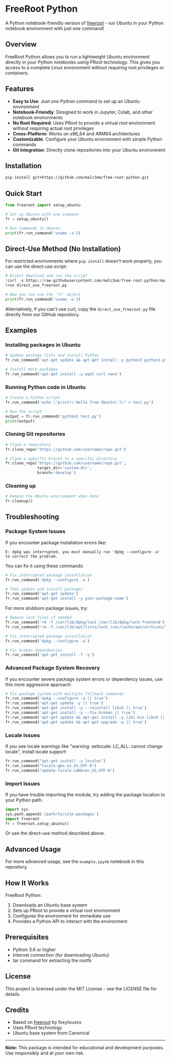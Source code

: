# FreeRoot Python

A Python notebook-friendly version of [freeroot](https://github.com/foxytouxxx/freeroot) - run Ubuntu in your Python notebook environment with just one command!

## Overview

FreeRoot Python allows you to run a lightweight Ubuntu environment directly in your Python notebooks using PRoot technology. This gives you access to a complete Linux environment without requiring root privileges or containers.

## Features

- **Easy to Use**: Just one Python command to set up an Ubuntu environment
- **Notebook-Friendly**: Designed to work in Jupyter, Colab, and other notebook environments
- **No Root Required**: Uses PRoot to provide a virtual root environment without requiring actual root privileges
- **Cross-Platform**: Works on x86_64 and ARM64 architectures
- **Customizable**: Configure your Ubuntu environment with simple Python commands
- **Git Integration**: Directly clone repositories into your Ubuntu environment

## Installation

```bash
pip install git+https://github.com/malc3om/free-root-python.git
```

## Quick Start

```python
from freeroot import setup_ubuntu

# Set up Ubuntu with one command
fr = setup_ubuntu()

# Run commands in Ubuntu
print(fr.run_command('uname -a'))
```

## Direct-Use Method (No Installation)

For restricted environments where `pip install` doesn't work properly, you can use the direct-use script:

```python
# Direct download and run the script
!curl -s https://raw.githubusercontent.com/malc3om/free-root-python/main/direct_use_freeroot.py > direct_use_freeroot.py
%run direct_use_freeroot.py

# Now you can use the 'fr' object
print(fr.run_command('uname -a'))
```

Alternatively, if you can't use curl, copy the `direct_use_freeroot.py` file directly from our GitHub repository.

## Examples

### Installing packages in Ubuntu

```python
# Update package lists and install Python
fr.run_command('apt-get update && apt-get install -y python3 python3-pip')

# Install more packages
fr.run_command('apt-get install -y wget curl nano')
```

### Running Python code in Ubuntu

```python
# Create a Python script
fr.run_command('echo \"print(\'Hello from Ubuntu\')\" > test.py')

# Run the script
output = fr.run_command('python3 test.py')
print(output)
```

### Cloning Git repositories

```python
# Clone a repository
fr.clone_repo('https://github.com/username/repo.git')

# Clone a specific branch to a specific directory
fr.clone_repo('https://github.com/username/repo.git', 
              target_dir='custom-dir', 
              branch='develop')
```

### Cleaning up

```python
# Remove the Ubuntu environment when done
fr.cleanup()
```

## Troubleshooting

### Package System Issues

If you encounter package installation errors like:

```
E: dpkg was interrupted, you must manually run 'dpkg --configure -a' to correct the problem.
```

You can fix it using these commands:

```python
# Fix interrupted package installation
fr.run_command('dpkg --configure -a')

# Then update and install packages
fr.run_command('apt-get update')
fr.run_command('apt-get install -y your-package-name')
```

For more stubborn package issues, try:

```python
# Remove lock files if needed
fr.run_command('rm -f /var/lib/dpkg/lock /var/lib/dpkg/lock-frontend')
fr.run_command('rm -f /var/lib/apt/lists/lock /var/cache/apt/archives/lock')

# Fix interrupted package installation
fr.run_command('dpkg --configure -a')

# Fix broken dependencies
fr.run_command('apt-get install -f -y')
```

### Advanced Package System Recovery

If you encounter severe package system errors or dependency issues, use this more aggressive approach:

```python
# Fix package system with multiple fallback commands
fr.run_command('dpkg --configure -a || true')
fr.run_command('apt-get update -y || true')
fr.run_command('apt-get install -y --reinstall libc6 || true')
fr.run_command('apt-get install -y --fix-broken || true')
fr.run_command('apt-get update && apt-get install -y libc-bin libc6 || true')
fr.run_command('apt-get update && apt-get upgrade -y || true')
```

### Locale Issues

If you see locale warnings like "warning: setlocale: LC_ALL: cannot change locale", install locale support:

```python
fr.run_command("apt-get install -y locales")
fr.run_command("locale-gen en_US.UTF-8")
fr.run_command("update-locale LANG=en_US.UTF-8")
```

### Import Issues

If you have trouble importing the module, try adding the package location to your Python path:

```python
import sys
sys.path.append('/path/to/site-packages')
import freeroot
fr = freeroot.setup_ubuntu()
```

Or use the direct-use method described above.

## Advanced Usage

For more advanced usage, see the `example.ipynb` notebook in this repository.

## How It Works

FreeRoot Python:

1. Downloads an Ubuntu base system
2. Sets up PRoot to provide a virtual root environment
3. Configures the environment for immediate use
4. Provides a Python API to interact with the environment

## Prerequisites

- Python 3.6 or higher
- Internet connection (for downloading Ubuntu)
- tar command for extracting the rootfs

## License

This project is licensed under the MIT License - see the LICENSE file for details.

## Credits

- Based on [freeroot](https://github.com/foxytouxxx/freeroot) by foxytouxxx
- Uses PRoot technology
- Ubuntu base system from Canonical

---

**Note:** This package is intended for educational and development purposes. Use responsibly and at your own risk.